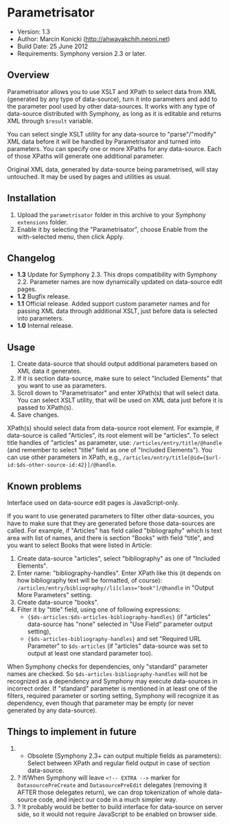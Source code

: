 # Parametrisator

- Version: 1.3
- Author: Marcin Konicki (http://ahwayakchih.neoni.net)
- Build Date: 25 June 2012
- Requirements: Symphony version 2.3 or later.


## Overview

Parametrisator allows you to use XSLT and XPath to select data from XML (generated by any type of data-source), turn it into parameters and add to the parameter pool used by other data-sources.
It works with any type of data-source distributed with Symphony, as long as it is editable and returns XML through `$result` variable.

You can select single XSLT utility for any data-source to "parse"/"modify" XML data before it will be handled by Parametrisator and turned into parameters.
You can specify one or more XPaths for any data-source. Each of those XPaths will generate one additional parameter.

Original XML data, generated by data-source being parametrised, will stay untouched. It may be used by pages and utilities as usual.


## Installation

1. Upload the `parametrisator` folder in this archive to your Symphony `extensions` folder.
2. Enable it by selecting the "Parametrisator", choose Enable from the with-selected menu, then click Apply.


## Changelog

- **1.3** Update for Symphony 2.3. This drops compatibility with Symphony 2.2. Parameter names are now dynamically updated on data-source edit pages.
- **1.2** Bugfix release.
- **1.1** Official release. Added support custom parameter names and for passing XML data through additional XSLT, just before data is selected into parameters.
- **1.0** Internal release.


## Usage

1. Create data-source that should output additional parameters based on XML data it generates.
2. If it is section data-source, make sure to select "Included Elements" that you want to use as parameters.
3. Scroll down to "Parametrisator" and enter XPath(s) that will select data. You can select XSLT utility, that will be used on XML data just before it is passed to XPath(s).
4. Save changes.

XPath(s) should select data from data-source root element. For example, if data-source is called "Articles", its root element will be "articles".
To select title handles of "articles" as parameter, use: `/articles/entry/title/@handle` (and remember to select "title" field as one of "Included Elements").
You can use other parameters in XPath, e.g., `/articles/entry/title[@id={$url-id:$ds-other-source-id:42}]/@handle`.


## Known problems

Interface used on data-source edit pages is JavaScript-only.

If you want to use generated parameters to filter other data-sources, you have to make sure that they are generated before those data-sources are called.
For example, if "Articles" has field called "bibliography" which is text area with list of names, and there is section "Books" with field "title", and you want to select Books that were listed in Article:

1. Create data-source "articles", select "bibliography" as one of "Included Elements".
2. Enter name: "bibliography-handles". Enter XPath like this (it depends on how bibliography text will be formatted, of course): `/articles/entry/bibliography//li[class="book"]/@handle` in "Output More Parameters" setting.
3. Create data-source "books".
4. Filter it by "title" field, using one of following expressions:
   * `{$ds-articles:$ds-articles-bibliography-handles}` (if "articles" data-source has "none" selected in "Use Field" parameter output setting),
   * `{$ds-articles-bibliography-handles}` and set "Required URL Parameter" to `$ds-articles` (if "articles" data-source was set to output at least one standard parameter too).

When Symphony checks for dependencies, only "standard" parameter names are checked. So `$ds-articles-bibliography-handles` will not be recognized as a dependency and Symphony may execute data-sources in incorrect order.
If "standard" parameter is mentioned in at least one of the filters, required parameter or sorting setting, Symphony will recognize it as dependency, even though that parameter may be empty (or never generated by any data-source).


## Things to implement in future

1. - Obsolete (Symphony 2.3+ can output multiple fields as parameters): Select between XPath and regular field output in case of section data-source.
2. ? If/When Symphony will leave `<!-- EXTRA -->` marker for `DatasourcePreCreate` and `DatasourcePreEdit` delegates (removing it AFTER those delegates return), we can drop tokenization of whole data-source code, and inject our code in a much simpler way.
3. ? It probably would be better to build interface for data-source on server side, so it would not require JavaScript to be enabled on browser side.
